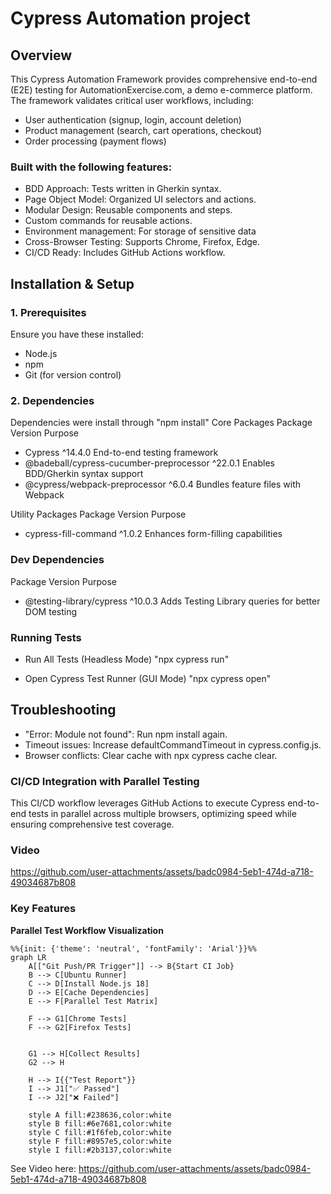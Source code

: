 # Cypress Automation project
## Overview
This Cypress Automation Framework provides comprehensive end-to-end (E2E) testing for AutomationExercise.com,
 a demo e-commerce platform. The framework validates critical user workflows, including:
 - User authentication (signup, login, account deletion)
 - Product management (search, cart operations, checkout)
 - Order processing (payment flows)

### Built with the following features:
 - BDD Approach: Tests written in Gherkin syntax.
 - Page Object Model: Organized UI selectors and  actions.
 - Modular Design: Reusable components and steps.
 - Custom commands for reusable actions.
 - Environment management: For storage of sensitive data
 - Cross-Browser Testing: Supports Chrome, Firefox, Edge.
 - CI/CD Ready: Includes GitHub Actions workflow.

## Installation & Setup
### 1. Prerequisites
  Ensure you have these installed:
  - Node.js 
  - npm 
  - Git (for version control)

### 2. Dependencies
Dependencies were install through "npm install"
  Core Packages
  Package	                                  Version	          Purpose
  -  Cypress	                                  ^14.4.0	         End-to-end testing framework
  - @badeball/cypress-cucumber-preprocessor	  ^22.0.1	         Enables BDD/Gherkin syntax support
  - @cypress/webpack-preprocessor	              ^6.0.4	         Bundles feature files with Webpack

  Utility Packages
  Package	                                 Version	         Purpose
  - cypress-fill-command	                     ^1.0.2	             Enhances form-filling capabilities

### Dev Dependencies
  Package	                              Version	            Purpose
  - @testing-library/cypress	              ^10.0.3	            Adds Testing Library queries for better DOM testing

### Running Tests
   - Run All Tests (Headless Mode)
   "npx cypress run"

   - Open Cypress Test Runner (GUI Mode)
   "npx cypress open"

## Troubleshooting
- "Error: Module not found": Run npm install again.
- Timeout issues: Increase defaultCommandTimeout in cypress.config.js.
- Browser conflicts: Clear cache with npx cypress cache clear.

### CI/CD Integration with Parallel Testing
This CI/CD workflow leverages GitHub Actions to execute Cypress end-to-end tests in parallel across multiple
browsers, optimizing speed while ensuring comprehensive test coverage.
### Video

https://github.com/user-attachments/assets/badc0984-5eb1-474d-a718-49034687b808

### Key Features
**Parallel Test Workflow Visualization**

```mermaid
%%{init: {'theme': 'neutral', 'fontFamily': 'Arial'}}%%
graph LR
    A[["Git Push/PR Trigger"]] --> B{Start CI Job}
    B --> C[Ubuntu Runner]
    C --> D[Install Node.js 18]
    D --> E[Cache Dependencies]
    E --> F[Parallel Test Matrix]
    
    F --> G1[Chrome Tests]
    F --> G2[Firefox Tests]

    
    G1 --> H[Collect Results]
    G2 --> H
    
    H --> I{{"Test Report"}}
    I --> J1["✅ Passed"]
    I --> J2["❌ Failed"]
    
    style A fill:#238636,color:white
    style B fill:#6e7681,color:white
    style C fill:#1f6feb,color:white
    style F fill:#8957e5,color:white
    style I fill:#2b3137,color:white
```

See Video here:
https://github.com/user-attachments/assets/badc0984-5eb1-474d-a718-49034687b808


 
